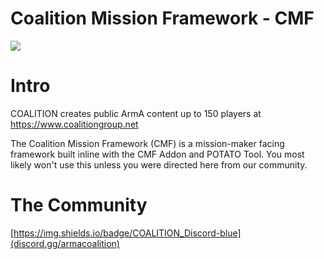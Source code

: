 # Coalition Mission Framework - CMF
<img src="http://coalitiongroup.net/coalition.png">

# Intro
COALITION creates public ArmA content up to 150 players at https://www.coalitiongroup.net

The Coalition Mission Framework (CMF) is a mission-maker facing framework built inline with the CMF Addon and POTATO Tool. You most likely won't use this unless you were directed here from our community.

# The Community
[https://img.shields.io/badge/COALITION_Discord-blue](discord.gg/armacoalition)
